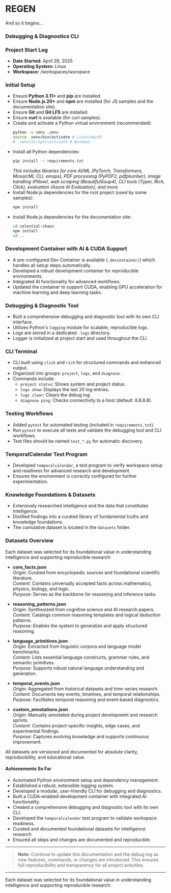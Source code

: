 # REGEN

And so it begins...

### Debugging & Diagnostics CLI

### Project Start Log
- **Date Started:** April 28, 2025
- **Operating System:** Linux
- **Workspace:** /workspaces/worxpace

### Initial Setup
- Ensure **Python 3.11+** and **pip** are installed.
- Ensure **Node.js 20+** and **npm** are installed (for JS samples and the documentation site).
- Ensure **Git** and **Git LFS** are installed.
- Ensure **curl** is available (for curl samples).
- Create and activate a Python virtual environment (recommended):
  ```bash
  python -m venv .venv
  source .venv/bin/activate # Linux/macOS
  # .venv\Scripts\activate # Windows
  ```
- Install all Python dependencies:
  ```bash
  pip install -r requirements.txt
  ```
  *This includes libraries for core AI/ML (PyTorch, Transformers, MosaicML CLI, einops), PDF processing (PyPDF2, pdfplumber), image handling (Pillow), web scraping (BeautifulSoup4), CLI tools (Typer, Rich, Click), evaluation (Azure AI Evaluation), and more.*
- Install Node.js dependencies for the root project (used by some samples):
  ```bash
  npm install
  ```
- Install Node.js dependencies for the documentation site:
  ```bash
  cd celestial-chaos
  npm install
  cd ..
  ```

### Development Container with AI & CUDA Support
- A pre-configured Dev Container is available (`.devcontainer/`) which handles all setup steps automatically.
- Developed a robust development container for reproducible environments.
- Integrated AI functionality for advanced workflows.
- Updated the container to support CUDA, enabling GPU acceleration for machine learning and deep learning tasks.

### Debugging & Diagnostic Tool
- Built a comprehensive debugging and diagnostic tool with its own CLI interface.
- Utilizes Python's `logging` module for scalable, reproducible logs.
- Logs are stored in a dedicated `.logs` directory.
- Logger is initialized at project start and used throughout the CLI.

### CLI Terminal
- CLI built using `click` and `rich` for structured commands and enhanced output.
- Organized into groups: `project`, `logs`, and `diagnose`.
- Commands include:
     - `project status`: Shows system and project status.
     - `logs show`: Displays the last 20 log entries.
     - `logs clear`: Clears the debug log.
     - `diagnose ping`: Checks connectivity to a host (default: 8.8.8.8).

### Testing Workflows
- Added `pytest` for automated testing (included in `requirements.txt`).
- Run `pytest` to execute all tests and validate the debugging tool and CLI workflows.
- Test files should be named `test_*.py` for automatic discovery.

### TemporalCalendar Test Program
- Developed `temporalcalendar`, a test program to verify workspace setup and readiness for advanced research and development.
- Ensures the environment is correctly configured for further experimentation.

### Knowledge Foundations & Datasets
- Extensively researched intelligence and the data that constitutes intelligence.
- Distilled findings into a curated library of fundamental truths and knowledge foundations.
- The cumulative dataset is located in the `datasets` folder.

### Datasets Overview

Each dataset was selected for its foundational value in understanding intelligence and supporting reproducible research:

- **core_facts.json**  
     *Origin:* Curated from encyclopedic sources and foundational scientific literature.  
     *Content:* Contains universally accepted facts across mathematics, physics, biology, and logic.  
     *Purpose:* Serves as the backbone for reasoning and inference tasks.

- **reasoning_patterns.json**  
     *Origin:* Synthesized from cognitive science and AI research papers.  
     *Content:* Catalogs common reasoning templates and logical deduction patterns.  
     *Purpose:* Enables the system to generalize and apply structured reasoning.

- **language_primitives.json**  
     *Origin:* Extracted from linguistic corpora and language model benchmarks.  
     *Content:* Lists essential language constructs, grammar rules, and semantic primitives.  
     *Purpose:* Supports robust natural language understanding and generation.

- **temporal_events.json**  
     *Origin:* Aggregated from historical datasets and time-series research.  
     *Content:* Documents key events, timelines, and temporal relationships.  
     *Purpose:* Facilitates temporal reasoning and event-based diagnostics.

- **custom_annotations.json**  
     *Origin:* Manually annotated during project development and research sprints.  
     *Content:* Contains project-specific insights, edge cases, and experimental findings.  
     *Purpose:* Captures evolving knowledge and supports continuous improvement.

All datasets are versioned and documented for absolute clarity, reproducibility, and educational value.

#### Achievements So Far
- Automated Python environment setup and dependency management.
- Established a robust, extensible logging system.
- Developed a modular, user-friendly CLI for debugging and diagnostics.
- Built a CUDA-enabled development container with integrated AI functionality.
- Created a comprehensive debugging and diagnostic tool with its own CLI.
- Developed the `temporalcalendar` test program to validate workspace readiness.
- Curated and documented foundational datasets for intelligence research.
- Ensured all steps and changes are documented and reproducible.

---

> **Note:** Continue to update this documentation and the debug log as new features, commands, or changes are introduced. This ensures full reproducibility and transparency for all project activities.

---

Each dataset was selected for its foundational value in understanding intelligence and supporting reproducible research:
